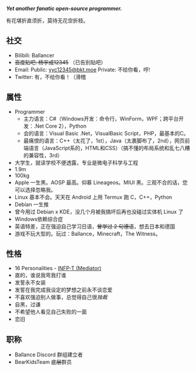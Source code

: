 <b><i>Yet another fanatic open-source programmer.</i></b>

有花堪折直须折，莫待无花空折枝。

## 社交

* Bilibili: Ballancer
* ~~百度贴吧: 杨宇成12345~~ （已告别贴吧）
* Email: Public: yyc12345@bkt.moe Private: 不给你看，哼!
* Twitter: 有，不给你看！（滑稽

## 属性

* Programmer
    - 主力语言：C\#（Windows开发：命令行，WinForm，WPF；跨平台开发：.Net Core 2），Python
    - 会的语言：Visual Basic .Net，VisualBasic Script，PHP，最基本的C。
    - 最痛恨的语言：C++（太花了，1st），Java（太裹脚布了，2nd），网页前端语言（JavaScript系的，HTML和CSS）（搞不懂的布局系统和乱七八糟的兼容性，3rd）
* 大学生，就读学校不便透露，专业是微电子科学与工程
* 1.9m
* 100kg
* Apple 一生黑。AOSP 最高。仰慕 Lineageos。MIUI 黑。三观不合的话，您可以选择忽略我。
* Linux 基本不会。天天在 Android 上用 Termux 跑 C，C++，Python
* Debian 一生推
* 曾今用过 Debian x KDE，没几个月被我搞坏后再也没碰过实体机 Linux 了
* Windows依赖综合症
* 英语特差，正在强迫自己学习日语，~~曾学过 2 句德语~~，想去日本和德国
* 游戏不玩大型的。玩过：Ballance，Minecraft，The Witness。

## 性格

* 16 Personalities - [INFP-T \(Mediator\)](https://www.16personalities.com/infp-personality)
* 直的，谁说我弯我打谁
* 发誓永不女装
* 发誓在我完成我设定的梦想之前永不谈恋爱
* 不喜欢强迫别人做事，总觉得自己很*独裁*
* 自黑，过谦
* 不希望他人看见自己失败的一面
* 恋旧

## 职称

* Ballance Discord 群组建立者
* BearKidsTeam <del>底层</del>群员
